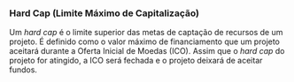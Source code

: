 ### Hard Cap (Limite Máximo de Capitalização)  

Um _hard cap_ é o limite superior das metas de captação de recursos de um projeto. É definido como o valor máximo de financiamento que um projeto aceitará durante a Oferta Inicial de Moedas (ICO). Assim que o _hard cap_ do projeto for atingido, a ICO será fechada e o projeto deixará de aceitar fundos.
